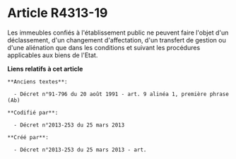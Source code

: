 # Article R4313-19

Les immeubles confiés à l'établissement public ne peuvent faire l'objet d'un déclassement, d'un changement d'affectation,
d'un transfert de gestion ou d'une aliénation que dans les conditions et suivant les procédures applicables aux biens de
l'Etat.

**Liens relatifs à cet article**

	**Anciens textes**:

	  - Décret n°91-796 du 20 août 1991 - art. 9 alinéa 1, première phrase (Ab)

	**Codifié par**:

	  - Décret n°2013-253 du 25 mars 2013

	**Créé par**:

	  - Décret n°2013-253 du 25 mars 2013 - art.
